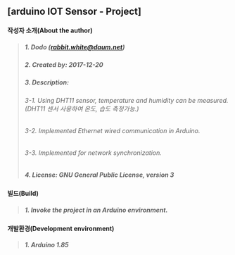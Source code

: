 ## [arduino IOT Sensor - Project]

#### 작성자 소개(About the author)
> ##### 1. Dodo (rabbit.white@daum.net)
> ##### 2. Created by: 2017-12-20
> ##### 3. Description: 
> ###### 3-1. Using DHT11 sensor, temperature and humidity can be measured.(DHT11 센서 사용하여 온도, 습도 측정가능.)
> ###### 3-2. Implemented Ethernet wired communication in Arduino.
> ###### 3-3. Implemented for network synchronization.
> ##### 4. License: GNU General Public License, version 3

#### 빌드(Build)
> ##### 1. Invoke the project in an Arduino environment.

#### 개발환경(Development environment)
> ##### 1. Arduino 1.85


